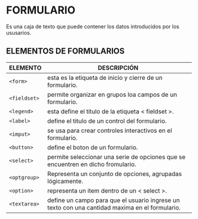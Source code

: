 # FORMULARIO
Es una caja de texto que puede contener los datos introducidos por los ususarios.

## ELEMENTOS DE FORMULARIOS

<div align="center">
  
| ELEMENTO | DESCRIPCIÓN |
|---|---|
| `<form>` | esta es la etiqueta de inicio y cierre de un formulario. |
| `<fieldset>` | permite organizar en grupos loa campos de un formulario. |
| `<legend>` | esta define el titulo de la etiqueta < fieldset >. |
| `<label>` | define el titulo de un control del formulario. |
| `<imput>` | se usa para crear controles interactivos en el formulario. |
| `<button>` | define el boton de un formulario. |
| `<select>` | permite seleccionar una serie de opciones que se encuentren en dicho fromulario. |
| `<optgroup>` |	Representa un conjunto de opciones, agrupadas lógicamente. |
| `<option>` | representa un item dentro de un < select >. |
| `<textarea>` | define un campo para que el usuario ingrese un texto con una cantidad maxima en el formulario. |
  
</div>
<br>














